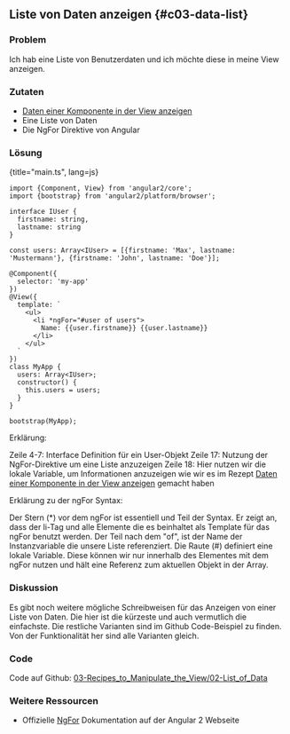 ## Liste von Daten anzeigen {#c03-data-list}

### Problem

Ich hab eine Liste von Benutzerdaten und ich möchte diese in meine View anzeigen.

### Zutaten
* [Daten einer Komponente in der View anzeigen](#c03-show-data)
* Eine Liste von Daten
* Die NgFor Direktive von Angular

### Lösung

{title="main.ts", lang=js}
```
import {Component, View} from 'angular2/core';
import {bootstrap} from 'angular2/platform/browser';

interface IUser {
  firstname: string,
  lastname: string
}

const users: Array<IUser> = [{firstname: 'Max', lastname: 'Mustermann'}, {firstname: 'John', lastname: 'Doe'}];

@Component({
  selector: 'my-app'
})
@View({
  template: `
    <ul>
      <li *ngFor="#user of users">
        Name: {{user.firstname}} {{user.lastname}}
      </li>
    </ul>
  `
})
class MyApp {
  users: Array<IUser>;
  constructor() {
    this.users = users;
  }
}

bootstrap(MyApp);
```

Erklärung:

Zeile 4-7: Interface Definition für ein User-Objekt
Zeile 17: Nutzung der NgFor-Direktive um eine Liste anzuzeigen
Zeile 18: Hier nutzen wir die lokale Variable, um Informationen anzuzeigen wie wir es im Rezept [Daten einer Komponente in der View anzeigen](#c03-show-data) gemacht haben

Erklärung zu der ngFor Syntax:

Der Stern (\*) vor dem ngFor ist essentiell und Teil der Syntax. Er zeigt an, dass der li-Tag und alle Elemente die es beinhaltet als Template für das ngFor benutzt werden. Der Teil nach dem "of", ist der Name der Instanzvariable die unsere Liste referenziert. Die Raute (#) definiert eine lokale Variable. Diese können wir nur innerhalb des Elementes mit dem ngFor nutzen und hält eine Referenz zum aktuellen Objekt in der Array.

### Diskussion

Es gibt noch weitere mögliche Schreibweisen für das Anzeigen von einer Liste von Daten. Die hier ist die kürzeste und auch vermutlich die einfachste. Die restliche Varianten sind im Github Code-Beispiel zu finden. Von der Funktionalität her sind alle Varianten gleich.

### Code

Code auf Github: [03-Recipes\_to\_Manipulate\_the\_View/02-List\_of\_Data](https://github.com/jsperts/angular2_kochbuch_code/tree/master/03-Recipes_to_Manipulate_the_View/02-List_of_Data)

### Weitere Ressourcen

* Offizielle [NgFor](https://angular.io/docs/ts/latest/api/common/NgFor-directive.html) Dokumentation auf der Angular 2 Webseite

